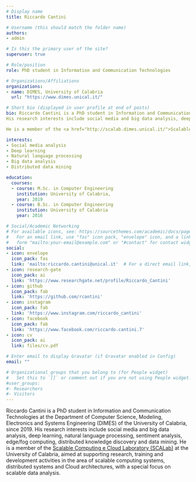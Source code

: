 ```yaml
---
# Display name
title: Riccardo Cantini

# Username (this should match the folder name)
authors:
- admin

# Is this the primary user of the site?
superuser: true

# Role/position
role: PhD student in Information and Communication Technologies

# Organizations/Affiliations
organizations:
- name: DIMES, University of Calabria
  url: "https://www.dimes.unical.it/"

# Short bio (displayed in user profile at end of posts)
bio: Riccardo Cantini is a PhD student in Information and Communication Technologies at the Department of Computer Science, Modeling, Electronics and Systems Engineering (DIMES) of the University of Calabria, since 2019.
His research interests include social media and big data analysis, deep learning, natural language processing, sentiment analysis, edge/fog computing, distributed knowledge discovery and data mining.

He is a member of the <a href="http://scalab.dimes.unical.it/">Scalable Computing e Cloud Laboratory (SCALab)</a> at the University of Calabria, aimed at supporting research, training and development activities in the area of scalable computing systems, distributed systems and Cloud architectures, with a special focus on scalable data analysis.

interests:
- Social media analysis
- Deep learning
- Natural language processing
- Big data analysis
- Distributed data mining

education:
  courses:
  - course: M.Sc. in Computer Engineering
    institution: University of Calabria,
    year: 2019
  - course: B.Sc. in Computer Engineering
    institution: University of Calabria
    year: 2016

# Social/Academic Networking
# For available icons, see: https://sourcethemes.com/academic/docs/page-builder/#icons
#   For an email link, use "fas" icon pack, "envelope" icon, and a link in the
#   form "mailto:your-email@example.com" or "#contact" for contact widget.
social:
- icon: envelope
  icon_pack: fas
  link: 'mailto:riccardo.cantini@unical.it'  # For a direct email link, use "mailto:test@example.org".
- icon: research-gate
  icon_pack: ai
  link: 'https://www.researchgate.net/profile/Riccardo_Cantini'
- icon: github
  icon_pack: fab
  link: 'https://github.com/rcantini'
- icon: instagram
  icon_pack: fab
  link: 'https://www.instagram.com/riccardo_cantini'
- icon: facebook
  icon_pack: fab
  link: 'https://www.facebook.com/riccardo.cantini.7'
- icon: cv
  icon_pack: ai
  link: files/cv.pdf

# Enter email to display Gravatar (if Gravatar enabled in Config)
email: ""

# Organizational groups that you belong to (for People widget)
#   Set this to `[]` or comment out if you are not using People widget.
#user_groups:
#- Researchers
#- Visitors
---
```

Riccardo Cantini is a PhD student in Information and Communication Technologies at the Department of Computer Science, Modeling, Electronics and Systems Engineering (DIMES) of the University of Calabria, since 2019. His research interests include social media and big data analysis, deep learning, natural language processing, sentiment analysis, edge/fog computing, distributed knowledge discovery and data mining.
He is a member of the <a href="http://scalab.dimes.unical.it/">Scalable Computing e Cloud Laboratory (SCALab)</a> at the University of Calabria, aimed at supporting research, training and development activities in the area of scalable computing systems, distributed systems and Cloud architectures, with a special focus on scalable data analysis.
